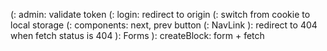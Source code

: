 (: admin: validate token
(: login: redirect to origin
(: switch from cookie to local storage
(: components: next, prev button
(:  NavLink
): redirect to 404 when fetch status is 404
): Forms
): createBlock: form + fetch